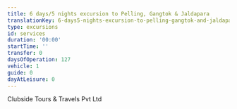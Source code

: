 ```yaml
---
title: 6 days/5 nights excursion to Pelling, Gangtok & Jaldapara
translationKey: 6-days5-nights-excursion-to-pelling-gangtok-and-jaldapara
type: excursions
id: services
duration: '00:00'
startTime: ''
transfer: 0
daysOfOperation: 127
vehicle: 1
guide: 0
dayAtLeisure: 0
---
```

Clubside Tours & Travels Pvt Ltd